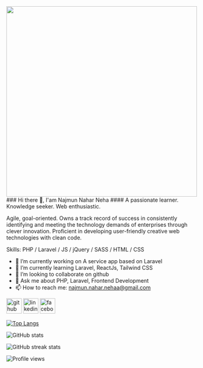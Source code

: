 <img src="https://media.giphy.com/media/L1R1tvI9svkIWwpVYr/giphy.gif" style="max-width:900px;height:500px">
### Hi there 👋, I'am Najmun Nahar Neha
#### A passionate learner. Knowledge seeker. Web enthusiastic. 

Agile, goal-oriented. Owns a track record of success in consistently identifying and meeting the technology demands of enterprises through clever innovation. Proficient in developing user-friendly creative web technologies with clean code.


Skills: PHP / Laravel / JS / jQuery / SASS / HTML / CSS

- 🔭 I’m currently working on A service app based on Laravel 
- 🌱 I’m currently learning Laravel, ReactJs, Tailwind CSS 
- 👯 I’m looking to collaborate on github 
- 💬 Ask me about PHP, Laravel, Frontend Development 
- 📫 How to reach me: najmun.nahar.nehaa@gmail.com 


[<img src='https://cdn.jsdelivr.net/npm/simple-icons@3.0.1/icons/github.svg' alt='github' height='40'>](https://github.com/najmunnaharneha)  [<img src='https://cdn.jsdelivr.net/npm/simple-icons@3.0.1/icons/linkedin.svg' alt='linkedin' height='40'>](https://www.linkedin.com/in/najmun-nahar-nehaa/)  [<img src='https://cdn.jsdelivr.net/npm/simple-icons@3.0.1/icons/facebook.svg' alt='facebook' height='40'>](https://www.facebook.com/neha.ahmed.nehuu)  

[![Top Langs](https://github-readme-stats.vercel.app/api/top-langs/?username=najmunnaharneha)](https://github.com/anuraghazra/github-readme-stats)

![GitHub stats](https://github-readme-stats.vercel.app/api?username=najmunnaharneha&show_icons=true&count_private=true)  

![GitHub streak stats](https://streak-stats.demolab.com/?user=najmunnaharneha)  

![Profile views](https://gpvc.arturio.dev/najmunnaharneha)  
